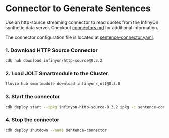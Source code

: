 # Connector to Generate Sentences

Use an http-source streaming connector to read quotes from the InfinyOn synthetic data server. Checkout [connectors.md](../../connectors.md) for additional information.

The connector configuration file is located at [sentence-connector.yaml](sentence-connector.yaml).

### 1. Download HTTP Source Connector

```bash
cdk hub download infinyon/http-source@0.3.2
```

### 2. Load JOLT Smartmodule to the Cluster

```bash
fluvio hub smartmodule download infinyon/jolt@0.3.0 
```

### 3. Start the connector

```bash
cdk deploy start --ipkg infinyon-http-source-0.3.2.ipkg -c sentence-connector.yaml
```

### 4. Stop the connector

```bash
cdk deploy shutdown --name sentence-connector
```
